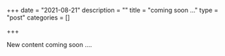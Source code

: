 +++
date = "2021-08-21"
description = ""
title = "coming soon ..."
type = "post"
categories = []

+++

New content coming soon ....